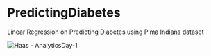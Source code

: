 # PredictingDiabetes
Linear Regression on Predicting Diabetes using Pima Indians dataset

![Haas - AnalyticsDay-1](https://user-images.githubusercontent.com/95246631/173091849-594b9a97-e441-4910-a8e2-c0a93fce958e.png)
